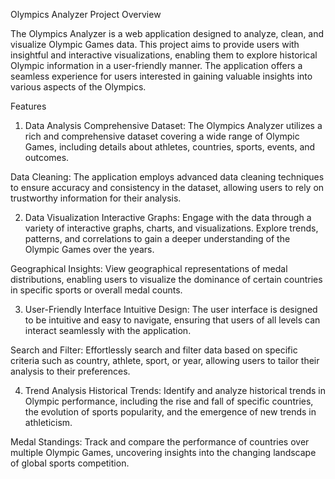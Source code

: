 Olympics Analyzer
Project Overview

The Olympics Analyzer is a web application designed to analyze, clean, and visualize Olympic Games data. This project aims to provide users with insightful and interactive visualizations, enabling them to explore historical Olympic information in a user-friendly manner. The application offers a seamless experience for users interested in gaining valuable insights into various aspects of the Olympics.

Features
1. Data Analysis
Comprehensive Dataset: The Olympics Analyzer utilizes a rich and comprehensive dataset covering a wide range of Olympic Games, including details about athletes, countries, sports, events, and outcomes.

Data Cleaning: The application employs advanced data cleaning techniques to ensure accuracy and consistency in the dataset, allowing users to rely on trustworthy information for their analysis.

2. Data Visualization
Interactive Graphs: Engage with the data through a variety of interactive graphs, charts, and visualizations. Explore trends, patterns, and correlations to gain a deeper understanding of the Olympic Games over the years.

Geographical Insights: View geographical representations of medal distributions, enabling users to visualize the dominance of certain countries in specific sports or overall medal counts.

3. User-Friendly Interface
Intuitive Design: The user interface is designed to be intuitive and easy to navigate, ensuring that users of all levels can interact seamlessly with the application.

Search and Filter: Effortlessly search and filter data based on specific criteria such as country, athlete, sport, or year, allowing users to tailor their analysis to their preferences.

4. Trend Analysis
Historical Trends: Identify and analyze historical trends in Olympic performance, including the rise and fall of specific countries, the evolution of sports popularity, and the emergence of new trends in athleticism.

Medal Standings: Track and compare the performance of countries over multiple Olympic Games, uncovering insights into the changing landscape of global sports competition.
